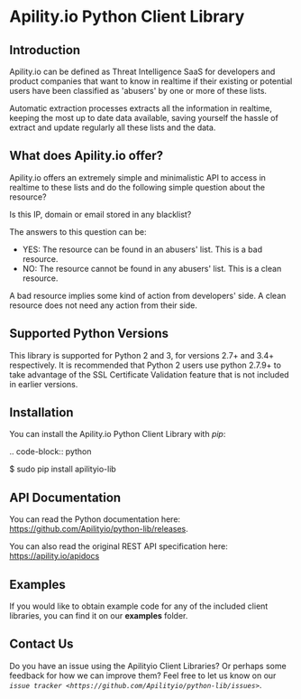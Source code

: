 Apility.io Python Client Library
================================

Introduction
------------

Apility.io can be defined as Threat Intelligence SaaS for developers and product companies that want to know in realtime if their existing or potential users have been classified as 'abusers' by one or more of these lists.

Automatic extraction processes extracts all the information in realtime, keeping the most up to date data available, saving yourself the hassle of extract and update regularly all these lists and the data.


What does Apility.io offer?
---------------------------

Apility.io offers an extremely simple and minimalistic API to access in realtime to these lists and do the following simple question about the resource?

Is this IP, domain or email stored in any blacklist?

The answers to this question can be:

* YES: The resource can be found in an abusers' list. This is a bad resource.
* NO: The resource cannot be found in any abusers' list. This is a clean resource.

A bad resource implies some kind of action from developers' side. A clean resource does not need any action from their side.


Supported Python Versions
-------------------------

This library is supported for Python 2 and 3, for versions 2.7+ and 3.4+ respectively. It is recommended that Python 2 users use python 2.7.9+ to take advantage of the SSL Certificate Validation feature that is not included in earlier versions.

Installation
------------

You can install the Apility.io Python Client Library with _pip_:

.. code-block:: python

   $ sudo pip install apilityio-lib


API Documentation
-----------------
You can read the Python documentation here: https://github.com/Apilityio/python-lib/releases.

You can also read the original REST API specification here: https://apility.io/apidocs

Examples
--------
If you would like to obtain example code for any of the included client libraries, you can find it on our **examples** folder.

Contact Us
----------
Do you have an issue using the Apilityio Client Libraries? Or perhaps some feedback for how we can improve them? Feel free to let us know on our _`issue tracker <https://github.com/Apilityio/python-lib/issues>`_.
